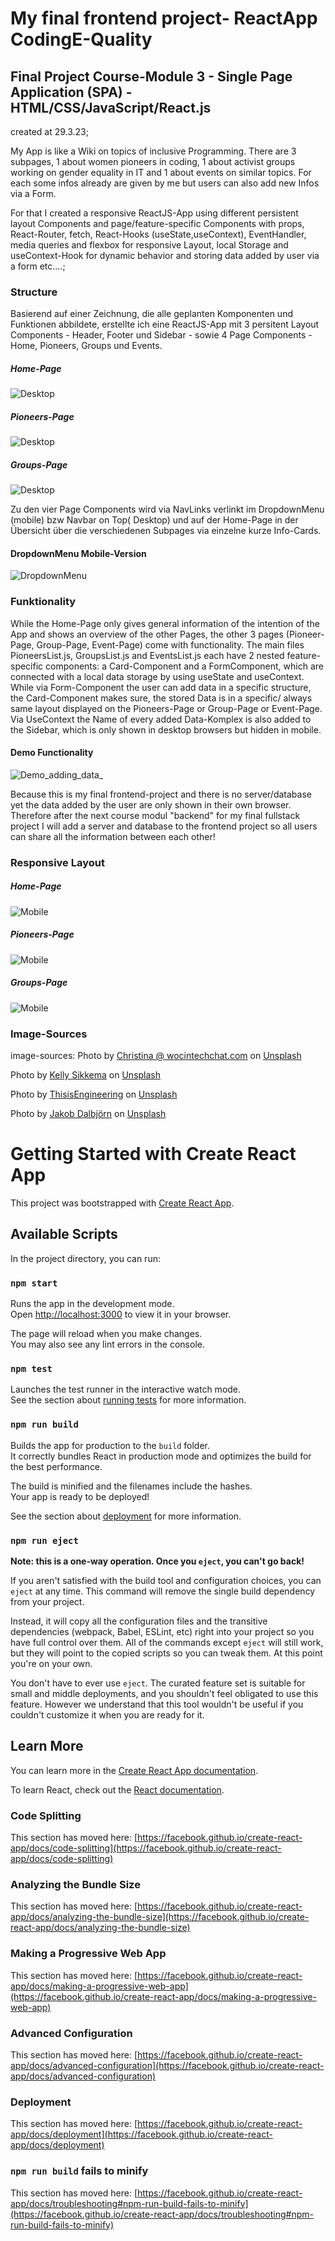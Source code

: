 # My final frontend project- ReactApp CodingE-Quality

## Final Project Course-Module 3 - Single Page Application (SPA) - HTML/CSS/JavaScript/React.js

created at 29.3.23;

My App is like a Wiki on topics of inclusive Programming. There are 3 subpages, 1 about women pioneers in coding, 1 about activist groups working on gender equality in IT and 1 about events on similar topics. For each some infos already are given by me but users can also add new Infos via a Form.

For that I created a responsive ReactJS-App using different persistent layout Components and page/feature-specific Components with props, React-Router, fetch, React-Hooks (useState,useContext), EventHandler, media queries and flexbox for responsive Layout, local Storage and useContext-Hook for dynamic behavior and storing data added by user via a form etc....;

### Structure

Basierend auf einer Zeichnung, die alle geplanten Komponenten und Funktionen abbildete, erstellte ich eine ReactJS-App mit 3 persitent Layout Components - Header, Footer und Sidebar - sowie 4 Page Components - Home, Pioneers, Groups und Events.

##### Home-Page

![Desktop](./src/assets/documentation/home_view_desk.png)

##### Pioneers-Page

![Desktop](./src/assets/documentation/sub_view_pioneers_desk.png)

##### Groups-Page

![Desktop](./src/assets/documentation/sub_view_groups_desk.png)

Zu den vier Page Components wird via NavLinks verlinkt im DropdownMenu (mobile) bzw Navbar on Top( Desktop) und auf der Home-Page in der Übersicht über die verschiedenen Subpages via einzelne kurze Info-Cards.

#### DropdownMenu Mobile-Version

![DropdownMenu](./src/assets/documentation/dropdown-menu_home_view_mobile.png)

### Funktionality

While the Home-Page only gives general information of the intention of the App and shows an overview of the other Pages, the other 3 pages (Pioneer-Page, Group-Page, Event-Page) come with functionality.
The main files PioneersList.js, GroupsList.js and EventsList.js each have 2 nested feature-specific components: a Card-Component and a FormComponent, which are connected with a local data storage by using useState and useContext.
While via Form-Component the user can add data in a specific structure, the Card-Component makes sure, the stored Data is in a specific/ always same layout displayed on the Pioneers-Page or Group-Page or Event-Page.
Via UseContext the Name of every added Data-Komplex is also added to the Sidebar, which is only shown in desktop browsers but hidden in mobile.

#### Demo Functionality

![Demo_adding_data_](./src/assets/documentation/video/demo_adding_a_pioneer.gif)

Because this is my final frontend-project and there is no server/database yet the data added by the user are only shown in their own browser. Therefore after the next course modul "backend" for my final fullstack project I will add a server and database to the frontend project so all users can share all the information between each other!

### Responsive Layout

##### Home-Page

![Mobile](./src/assets/documentation/home_view_mobile.png)

##### Pioneers-Page

![Mobile](./src/assets/documentation/sub_view_pioneers_mobile.png)

##### Groups-Page

![Mobile](./src/assets/documentation/sub_view_groups_mobile.png)

### Image-Sources

image-sources: Photo by <a href="https://unsplash.com/@wocintechchat?utm_content=creditCopyText&utm_medium=referral&utm_source=unsplash">Christina @ wocintechchat.com</a> on <a href="https://unsplash.com/photos/macbook-pro-2JDDn7iSGH8?utm_content=creditCopyText&utm_medium=referral&utm_source=unsplash">Unsplash</a>

Photo by <a href="https://unsplash.com/@kellysikkema?utm_content=creditCopyText&utm_medium=referral&utm_source=unsplash">Kelly Sikkema</a> on <a href="https://unsplash.com/photos/woman-wearing-black-t-shirt-holding-white-computer-keyboard-YK0HPwWDJ1I?utm_content=creditCopyText&utm_medium=referral&utm_source=unsplash">Unsplash</a>

Photo by <a href="https://unsplash.com/@thisisengineering?utm_content=creditCopyText&utm_medium=referral&utm_source=unsplash">ThisisEngineering</a> on <a href="https://unsplash.com/photos/woman-in-green-shirt-sitting-in-front-of-computer-64YrPKiguAE?utm_content=creditCopyText&utm_medium=referral&utm_source=unsplash">Unsplash</a>

Photo by <a href="https://unsplash.com/@jakobdalbjorn?utm_content=creditCopyText&utm_medium=referral&utm_source=unsplash">Jakob Dalbjörn</a> on <a href="https://unsplash.com/photos/people-inside-conference-cuKJre3nyYc?utm_content=creditCopyText&utm_medium=referral&utm_source=unsplash">Unsplash</a>

# Getting Started with Create React App

This project was bootstrapped with [Create React App](https://github.com/facebook/create-react-app).

## Available Scripts

In the project directory, you can run:

### `npm start`

Runs the app in the development mode.\
Open [http://localhost:3000](http://localhost:3000) to view it in your browser.

The page will reload when you make changes.\
You may also see any lint errors in the console.

### `npm test`

Launches the test runner in the interactive watch mode.\
See the section about [running tests](https://facebook.github.io/create-react-app/docs/running-tests) for more information.

### `npm run build`

Builds the app for production to the `build` folder.\
It correctly bundles React in production mode and optimizes the build for the best performance.

The build is minified and the filenames include the hashes.\
Your app is ready to be deployed!

See the section about [deployment](https://facebook.github.io/create-react-app/docs/deployment) for more information.

### `npm run eject`

**Note: this is a one-way operation. Once you `eject`, you can't go back!**

If you aren't satisfied with the build tool and configuration choices, you can `eject` at any time. This command will remove the single build dependency from your project.

Instead, it will copy all the configuration files and the transitive dependencies (webpack, Babel, ESLint, etc) right into your project so you have full control over them. All of the commands except `eject` will still work, but they will point to the copied scripts so you can tweak them. At this point you're on your own.

You don't have to ever use `eject`. The curated feature set is suitable for small and middle deployments, and you shouldn't feel obligated to use this feature. However we understand that this tool wouldn't be useful if you couldn't customize it when you are ready for it.

## Learn More

You can learn more in the [Create React App documentation](https://facebook.github.io/create-react-app/docs/getting-started).

To learn React, check out the [React documentation](https://reactjs.org/).

### Code Splitting

This section has moved here: [https://facebook.github.io/create-react-app/docs/code-splitting](https://facebook.github.io/create-react-app/docs/code-splitting)

### Analyzing the Bundle Size

This section has moved here: [https://facebook.github.io/create-react-app/docs/analyzing-the-bundle-size](https://facebook.github.io/create-react-app/docs/analyzing-the-bundle-size)

### Making a Progressive Web App

This section has moved here: [https://facebook.github.io/create-react-app/docs/making-a-progressive-web-app](https://facebook.github.io/create-react-app/docs/making-a-progressive-web-app)

### Advanced Configuration

This section has moved here: [https://facebook.github.io/create-react-app/docs/advanced-configuration](https://facebook.github.io/create-react-app/docs/advanced-configuration)

### Deployment

This section has moved here: [https://facebook.github.io/create-react-app/docs/deployment](https://facebook.github.io/create-react-app/docs/deployment)

### `npm run build` fails to minify

This section has moved here: [https://facebook.github.io/create-react-app/docs/troubleshooting#npm-run-build-fails-to-minify](https://facebook.github.io/create-react-app/docs/troubleshooting#npm-run-build-fails-to-minify)

